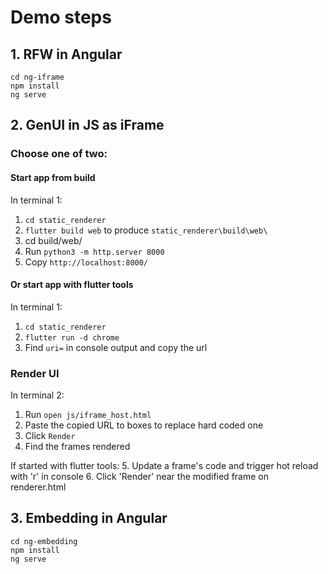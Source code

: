 # Demo steps

## 1. RFW in Angular

```
cd ng-iframe
npm install
ng serve
```

## 2. GenUI in JS as iFrame

### Choose one of two:

#### Start app from build
In terminal 1:
1. `cd static_renderer`
2. `flutter build web` to produce `static_renderer\build\web\`
3. cd build/web/
4. Run `python3 -m http.server 8000`
5. Copy `http://localhost:8000/`

#### Or start app with flutter tools
In terminal 1:
1. `cd static_renderer`
2. `flutter run -d chrome`
3. Find `uri=` in console output and copy the url

### Render UI
In terminal 2:
1. Run `open js/iframe_host.html`
2. Paste the copied URL to boxes to replace hard coded one
3. Click `Render`
4. Find the frames rendered

If started with flutter tools:
5. Update a frame's code and trigger hot reload with 'r' in console
6. Click 'Render' near the modified frame on renderer.html

## 3. Embedding in Angular

```
cd ng-embedding
npm install
ng serve
```
